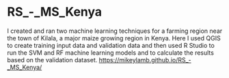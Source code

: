 # RS_-_MS_Kenya
I created and ran two machine learning techniques for a farming region near the town of Kilala, a major maize growing region in Kenya. Here I used QGIS to create training input data and validation data and then used R Studio to run the SVM and RF machine learning models and to calculate the results based on the validation dataset.
https://mikeylamb.github.io/RS_-_MS_Kenya/

